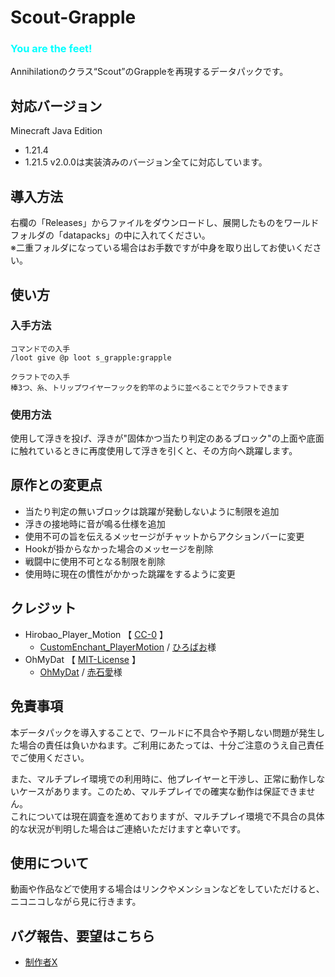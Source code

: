 # Scout-Grapple

### <font color=#00FFFF>**You are the feet!**</font>
Annihilationのクラス“Scout”のGrappleを再現するデータパックです。

## 対応バージョン
Minecraft Java Edition<br>
- 1.21.4
- 1.21.5
  v2.0.0は実装済みのバージョン全てに対応しています。
## 導入方法
右欄の「Releases」からファイルをダウンロードし、展開したものをワールドフォルダの「datapacks」の中に入れてください。<br>
※二重フォルダになっている場合はお手数ですが中身を取り出してお使いください。

## 使い方

### 入手方法
```mcfunction
コマンドでの入手
/loot give @p loot s_grapple:grapple

クラフトでの入手
棒3つ、糸、トリップワイヤーフックを釣竿のように並べることでクラフトできます
```

### 使用方法
使用して浮きを投げ、浮きが"固体かつ当たり判定のあるブロック"の上面や底面に触れているときに再度使用して浮きを引くと、その方向へ跳躍します。

## 原作との変更点
- 当たり判定の無いブロックは跳躍が発動しないように制限を追加
- 浮きの接地時に音が鳴る仕様を追加
- 使用不可の旨を伝えるメッセージがチャットからアクションバーに変更
- Hookが掛からなかった場合のメッセージを削除
- 戦闘中に使用不可となる制限を削除
- 使用時に現在の慣性がかかった跳躍をするように変更

## クレジット
- Hirobao_Player_Motion 【 [CC-0](data/p_motion/LICENSE) 】
  - [CustomEnchant_PlayerMotion](https://github.com/Hirobao1/CustomEnchant_PlayerMotion) / [ひろばお](https://x.com/Hirobao1)様
- OhMyDat 【 [MIT-License](data/oh_my_dat/LICENSE) 】
  - [OhMyDat](https://github.com/Ai-Akaishi/OhMyDat) / [赤石愛](https://x.com/AiAkaishi)様

## 免責事項
本データパックを導入することで、ワールドに不具合や予期しない問題が発生した場合の責任は負いかねます。ご利用にあたっては、十分ご注意のうえ自己責任でご使用ください。

また、マルチプレイ環境での利用時に、他プレイヤーと干渉し、正常に動作しないケースがあります。このため、マルチプレイでの確実な動作は保証できません。<br>
これについては現在調査を進めておりますが、マルチプレイ環境で不具合の具体的な状況が判明した場合はご連絡いただけますと幸いです。

## 使用について
動画や作品などで使用する場合はリンクやメンションなどをしていただけると、ニコニコしながら見に行きます。

## バグ報告、要望はこちら
  - [制作者X](https://x.com/S_Keiragi)
